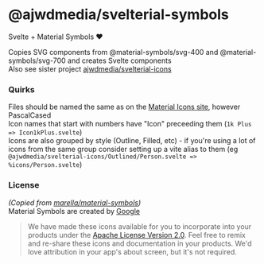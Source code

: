 # @ajwdmedia/svelterial-symbols

Svelte + Material Symbols ❤️  

Copies SVG components from @material-symbols/svg-400 and @material-symbols/svg-700 and creates Svelte components  
Also see sister project [ajwdmedia/svelterial-icons](https://github.com/ajwdmedia/svelterial-icons)

### Quirks
Files should be named the same as on the [Material Icons site](https://fonts.google.com/icons?icon.set=Material+Icons), however PascalCased  
Icon names that start with numbers have "Icon" preceeding them (`1k Plus => Icon1kPlus.svelte`)  
Icons are also grouped by style (Outline, Filled, etc) - if you're using a lot of icons from the same group consider setting up a vite alias to them (eg `@ajwdmedia/svelterial-icons/Outlined/Person.svelte => %icons/Person.svelte`)  

### License
*(Copied from [marella/material-symbols](https://github.com/marella/material-symbols))*   
Material Symbols are created by [Google](https://github.com/google/material-design-icons#license)
>We have made these icons available for you to incorporate into your products under the [Apache License Version 2.0](https://github.com/marella/material-symbols/blob/main/svg/400/LICENSE). Feel free to remix and re-share these icons and documentation in your products. We'd love attribution in your app's about screen, but it's not required.
